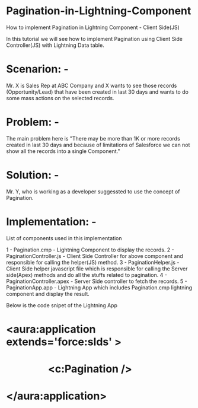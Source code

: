 # Pagination-in-Lightning-Component
How to implement Pagination in Lightning Component - Client Side(JS)

In this tutorial we will see how to implement Pagination using Client Side Controller(JS) with Lightning Data table.

# Scenarion: - 
Mr. X is Sales Rep at ABC Company and X wants to see those records  (Opportunity/Lead) that have been created in last 30 days and wants to do some mass actions on the selected records.

# Problem: - 
The main problem here is "There may be more than 1K or more records created in last 30 days and because of limitations of Salesforce we can not show all the records into a single Component."

# Solution: -  
Mr. Y, who is working as a developer suggessted to use the concept of Pagination.

# Implementation: - 

List of components used in this implementation

1 - Pagination.cmp - Lightning Component to display the records.
2 - PaginationController.js - Client Side Controller for above component and responsible for calling the helper(JS) method.
3 - PaginationHelper.js - Client Side helper javascript file which is responsible for calling the Server side(Apex) methods and do all the stuffs related to pagination.
4 - PaginationController.apex - Server Side controller to fetch the records.
5 - PaginationApp.app - Lightning App which includes Pagination.cmp lightning component and display the result.

Below is the code snipet of the Lightning App 

# <aura:application extends='force:slds' >
#                  <c:Pagination />
# </aura:application>
